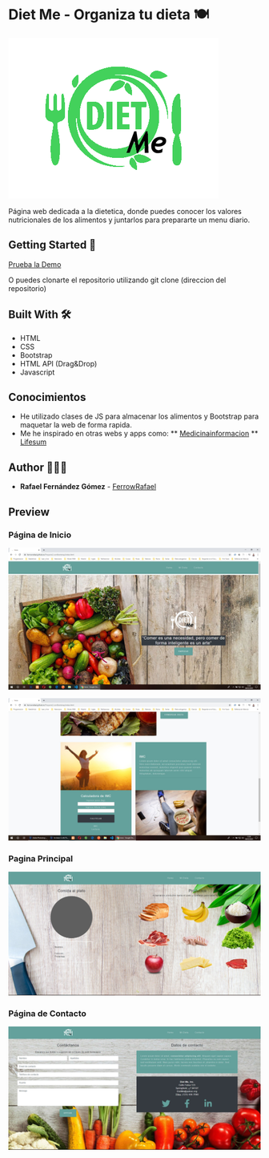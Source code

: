 # Diet Me - Organiza tu dieta 🍽

<a href="https://ferrowrafael.github.io/Proyecto2-Diet_Me/"><img src="./images/DietMeLogo2.png" title="DietMeLogo" alt="DietMeLogo"></a>

Página web dedicada a la dietetica, donde puedes conocer los valores nutricionales de los alimentos y juntarlos para prepararte un menu diario.


## Getting Started 🚀 

[Prueba la Demo](https://ferrowrafael.github.io/GeeksHubs_P2_-_Diet_Me/) 

O puedes clonarte el repositorio utilizando git clone (direccion del repositorio)


## Built With 🛠️    

* HTML
* CSS
* Bootstrap
* HTML API (Drag&Drop)
* Javascript

## Conocimientos

* He utilizado clases de JS para almacenar los alimentos y Bootstrap para maquetar la web de forma rapida.
* Me he inspirado en otras webs y apps como:
  ** [Medicinainformacion](https://medicinainformacion.com/)
  ** [Lifesum](https://lifesum.com/es/)


## Author 👨🏼‍💻

* **Rafael Fernández Gómez** - [FerrowRafael](https://github.com/FerrowRafael)


## Preview

### Página de Inicio

<img src="./images/DietMe-Index1.jpg" title="PaginaInicio1" alt="PaginaInicio1"></a>

<img src="./images/DietMe-Index2.jpg" title="PaginaInicio2" alt="PaginaInicio2"></a>

### Pagina Principal

<img src="./images/DietMe-Dieta.jpg" title="PaginaPrincipal" alt="PaginaPrincipal"></a>


### Página de Contacto

<img src="./images/DietMe-Contacto.jpg" title="PaginaContacto" alt="PaginaContacto"></a>



